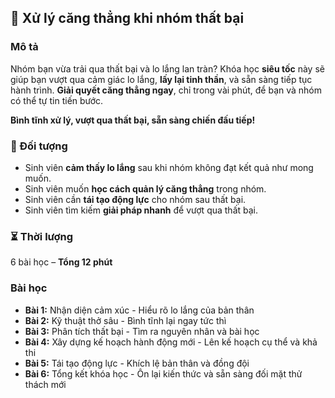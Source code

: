 ## 📌 Xử lý căng thẳng khi nhóm thất bại  

### Mô tả  
Nhóm bạn vừa trải qua thất bại và lo lắng lan tràn? Khóa học **siêu tốc** này sẽ giúp bạn vượt qua cảm giác lo lắng, **lấy lại tinh thần**, và sẵn sàng tiếp tục hành trình. **Giải quyết căng thẳng ngay**, chỉ trong vài phút, để bạn và nhóm có thể tự tin tiến bước.  

**Bình tĩnh xử lý, vượt qua thất bại, sẵn sàng chiến đấu tiếp!**  

### 🎯 Đối tượng  
- Sinh viên **cảm thấy lo lắng** sau khi nhóm không đạt kết quả như mong muốn.  
- Sinh viên muốn **học cách quản lý căng thẳng** trong nhóm.  
- Sinh viên cần **tái tạo động lực** cho nhóm sau thất bại.  
- Sinh viên tìm kiếm **giải pháp nhanh** để vượt qua thất bại.  

### ⏳ Thời lượng  
6 bài học – **Tổng 12 phút**  

### Bài học  
- **Bài 1:** Nhận diện cảm xúc - Hiểu rõ lo lắng của bản thân  
- **Bài 2:** Kỹ thuật thở sâu - Bình tĩnh lại ngay tức thì  
- **Bài 3:** Phân tích thất bại - Tìm ra nguyên nhân và bài học  
- **Bài 4:** Xây dựng kế hoạch hành động mới - Lên kế hoạch cụ thể và khả thi  
- **Bài 5:** Tái tạo động lực - Khích lệ bản thân và đồng đội  
- **Bài 6:** Tổng kết khóa học - Ôn lại kiến thức và sẵn sàng đối mặt thử thách mới
